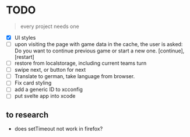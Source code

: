 # TODO

> every project needs one

- [X] UI styles
- [ ] upon visiting the page with game data in the cache, the user is asked: Do you want to continue previous game or start a new one. [continue], [restart]
- [ ] restore from localstorage, including current teams turn
- [ ] swipe next, or button for next
- [ ] Translate to german, take language from browser.
- [ ] Fix card styling
- [ ] add a generic ID to xcconfig
- [ ] put svelte app into xcode

## to research
* does setTimeout not work in firefox?
